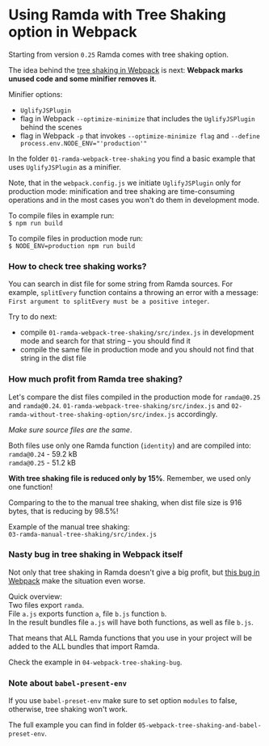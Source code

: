 # Using Ramda with Tree Shaking option in Webpack

Starting from version `0.25` Ramda comes with tree shaking option.

The idea behind the [tree shaking in Webpack](https://webpack.js.org/guides/tree-shaking/) is next:
**Webpack marks unused code and some minifier removes it**.

Minifier options:
* `UglifyJSPlugin` 
* flag in Webpack `--optimize-minimize` that includes the `UglifyJSPlugin` behind the scenes
* flag in Webpack `-p` that invokes `--optimize-minimize flag` and `--define process.env.NODE_ENV="'production'"`

In the folder `01-ramda-webpack-tree-shaking` you find a basic example 
that uses `UglifyJSPlugin` as a minifier.

Note, that in the `webpack.config.js` we initiate `UglifyJSPlugin` only for production mode: 
minification and tree shaking are time-consuming operations and in the most cases you won't
do them in development mode.

To compile files in example run:<br/>
`$ npm run build`

To compile files in production mode run:<br/>
`$ NODE_ENV=production npm run build`

### How to check tree shaking works?

You can search in dist file for some string from Ramda sources.
For example, `splitEvery` function contains a throwing an error with a message:
`First argument to splitEvery must be a positive integer`.

Try to do next:
* compile `01-ramda-webpack-tree-shaking/src/index.js` in development mode and 
  search for that string – you should find it
* compile the same file in production mode and you should not find that 
  string in the dist file

### How much profit from Ramda tree shaking?

Let's compare the dist files compiled in the production mode for `ramda@0.25` and 
`ramda@0.24`.
`01-ramda-webpack-tree-shaking/src/index.js` and 
`02-ramda-without-tree-shaking-option/src/index.js` accordingly.

*Make sure source files are the same*.

Both files use only one Ramda function (`identity`) and are compiled into:<br/>
`ramda@0.24` - 59.2 kB <br/>
`ramda@0.25` - 51.2 kB 

**With tree shaking file is reduced only by 15%**. Remember, we used only one function!

Comparing to the to the manual tree shaking, when dist file size is 916 bytes,
that is reducing by 98.5%!

Example of the manual tree shaking:<br/>
`03-ramda-manual-tree-shaking/src/index.js`

### Nasty bug in tree shaking in Webpack itself

Not only that tree shaking in Ramda doesn't give a big profit,
but [this bug in Webpack](https://github.com/webpack/webpack/issues/4453) 
make the situation even worse.

Quick overview:<br/>
Two files export `ramda`.<br/> 
File `a.js` exports function `a`, file `b.js` function `b`.<br/>
In the result bundles file `a.js` will have both functions, as well as file `b.js`.

That means that ALL Ramda functions that you use in your project 
will be added to the ALL bundles that import Ramda.

Check the example in `04-webpack-tree-shaking-bug`.

### Note about `babel-present-env`

If you use `babel-preset-env` make sure to set option `modules` to false,
otherwise, tree shaking won't work.

The full example you can find in folder `05-webpack-tree-shaking-and-babel-preset-env`.

